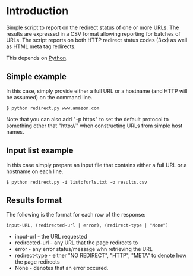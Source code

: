 # Introduction

Simple script to report on the redirect status of one or more URLs. The results are expressed in a CSV format allowing reporting for batches of URLs. The script reports on both HTTP redirect status codes (3xx) as well as HTML meta tag redirects.

This depends on [Python](https://www.python.org/downloads/).

## Simple example

In this case, simply provide either a full URL or a hostname (and HTTP will be assumed) on the command line.

    $ python redirect.py www.amazon.com
    
Note that you can also add "-p https" to set the default protocol to something other that "http://" when constructing URLs from simple host names.
  
## Input list example

In this case simply prepare an input file that contains either a full URL or a hostname on each line.

    $ python redirect.py -i listofurls.txt -o results.csv
  
## Results format

The following is the format for each row of the response:

    input-URL, (redirected-url | error), (redirect-type | "None")
    
* input-url - the URL requested
* redirected-url - any URL that the page redirects to
* error - any error status/message whn retrieving the URL
* redirect-type - either "NO REDIRECT", "HTTP", "META" to denote how the page redirects
* None - denotes that an error occured.

